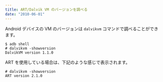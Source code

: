 ```yaml
---
title: ART/Dalvik VM のバージョンを調べる
date: "2010-06-01"
---
```


Android デバイスの VM のバージョンは `dalvikvm` コマンドで調べることができます。

```
$ adb shell
# dalvikvm -showversion
DalvikVM version 1.1.0
```

ART を使用している場合は、下記のような感じで表示されます。

```
# dalvikvm -showversion
ART version 2.1.0
```

